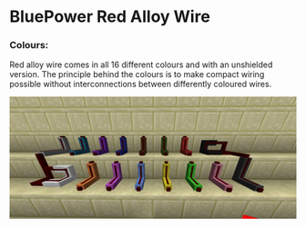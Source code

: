 # BluePower Red Alloy Wire

### Colours:
Red alloy wire comes in all 16 different colours and with an unshielded version.
The principle behind the colours is to make compact wiring possible without interconnections between differently coloured wires.

![All 16 different colours of Red Alloy wire + Unshielded](img/redAlloyWireAllColours.png)

